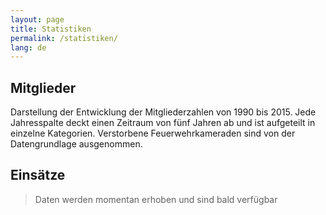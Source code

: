 ```yaml
---
layout: page
title: Statistiken
permalink: /statistiken/
lang: de
---
```


## Mitglieder
<div class="lazy" id="member" data-src="charts.js"></div>

Darstellung der Entwicklung der Mitgliederzahlen von 1990 bis 2015. Jede Jahresspalte deckt einen Zeitraum von fünf Jahren ab und ist aufgeteilt in einzelne Kategorien. Verstorbene Feuerwehrkameraden sind von der Datengrundlage ausgenommen.

## Einsätze
> Daten werden momentan erhoben und sind bald verfügbar
